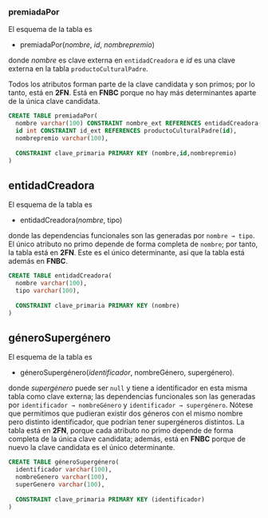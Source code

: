 ### premiadaPor
El esquema de la tabla es

 - premiadaPor(_nombre_, _id_, _nombrepremio_)

donde *nombre* es clave externa en `entidadCreadora` e *id* es una
clave externa en la tabla `productoCulturalPadre`.

Todos los atributos forman parte de la clave candidata y son primos;
por lo tanto, está en **2FN**. Está en **FNBC** porque no hay más
determinantes aparte de la única clave candidata.

```sql
CREATE TABLE premiadaPor(
  nombre varchar(100) CONSTRAINT nombre_ext REFERENCES entidadCreadora(nombre),
  id int CONSTRAINT id_ext REFERENCES productoCulturalPadre(id),
  nombrepremio varchar(100),
  
  CONSTRAINT clave_primaria PRIMARY KEY (nombre,id,nombrepremio)
)
```

## entidadCreadora
El esquema de la tabla es

 - entidadCreadora(_nombre_, tipo)
 
donde las dependencias funcionales son las generadas por `nombre → tipo`.
El único atributo no primo depende de forma completa de `nombre`; por tanto,
la tabla está en **2FN**. Este es el único determinante, así que la tabla
está además en **FNBC**.

```sql
CREATE TABLE entidadCreadora(
  nombre varchar(100),
  tipo varchar(100),
  
  CONSTRAINT clave_primaria PRIMARY KEY (nombre)
)
```


## géneroSupergénero
El esquema de la tabla es
 
 - géneroSupergénero(_identificador_, nombreGénero, supergénero).

donde *supergénero* puede ser `null` y tiene a identificador en esta
misma tabla como clave externa; las dependencias funcionales son las
generadas por `identificador → nombreGénero` y `identificador →
supergénero`.  Nótese que permitimos que pudieran existir dos géneros
con el mismo nombre pero distinto identificador, que podrían tener
supergéneros distintos.  La tabla está en **2FN**, porque cada
atributo no primo depende de forma completa de la única clave
candidata; además, está en **FNBC** porque de nuevo la clave candidata
es el único determinante.

```sql
CREATE TABLE géneroSupergénero(
  identificador varchar(100),
  nombreGenero varchar(100),
  superGenero varchar(100),
  
  CONSTRAINT clave_primaria PRIMARY KEY (identificador)
)
```

